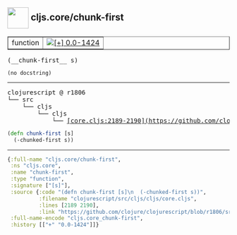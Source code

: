 ## <img width="48px" valign="middle" src="http://i.imgur.com/Hi20huC.png"> cljs.core/chunk-first

 <table border="1">
<tr>
<td>function</td>
<td><a href="https://github.com/cljsinfo/api-refs/tree/0.0-1424"><img valign="middle" alt="[+] 0.0-1424" src="https://img.shields.io/badge/+-0.0--1424-lightgrey.svg"></a> </td>
</tr>
</table>

 <samp>
(__chunk-first__ s)<br>
</samp>

```
(no docstring)
```

---

 <pre>
clojurescript @ r1806
└── src
    └── cljs
        └── cljs
            └── <ins>[core.cljs:2189-2190](https://github.com/clojure/clojurescript/blob/r1806/src/cljs/cljs/core.cljs#L2189-L2190)</ins>
</pre>

```clj
(defn chunk-first [s]
  (-chunked-first s))
```


---

```clj
{:full-name "cljs.core/chunk-first",
 :ns "cljs.core",
 :name "chunk-first",
 :type "function",
 :signature ["[s]"],
 :source {:code "(defn chunk-first [s]\n  (-chunked-first s))",
          :filename "clojurescript/src/cljs/cljs/core.cljs",
          :lines [2189 2190],
          :link "https://github.com/clojure/clojurescript/blob/r1806/src/cljs/cljs/core.cljs#L2189-L2190"},
 :full-name-encode "cljs.core_chunk-first",
 :history [["+" "0.0-1424"]]}

```
